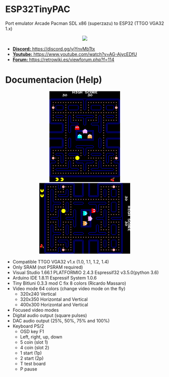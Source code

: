 # ESP32TinyPAC
Port emulator Arcade Pacman SDL x86 (superzazu) to ESP32 (TTGO VGA32 1.x)

<center><img src='https://raw.githubusercontent.com/rpsubc8/ESP32TinyPAC/main/preview/previewPacman.gif'></center>
<ul>
 <li><a href='https://discord.gg/yjYnvMbTtx'><b>Discord:</b> https://discord.gg/yjYnvMbTtx</a></li>
 <li><a href='https://www.youtube.com/watch?v=AG-AjycEDfU'><b>Youtube:</b> https://www.youtube.com/watch?v=AG-AjycEDfU</a></li>
 <li><a href='https://retrowiki.es/viewforum.php?f=114'><b>Forum: </b>https://retrowiki.es/viewforum.php?f=114</a></li>
</ul>

<h1>Documentacion (Help)</h1>
<center>
 <img src='preview/pacmancapture.gif'>
 <img src='preview/pacmanrotate.gif'>
</center>
<ul>
 <li>Compatible TTGO VGA32 v1.x (1.0, 1.1, 1.2, 1.4)</li>
 <li>Only SRAM (not PSRAM required)</li>
 <li>Visual Studio 1.66.1 PLATFORMIO 2.4.3 Espressif32 v3.5.0(python 3.6)</li>
 <li>Arduino IDE 1.8.11 Espressif System 1.0.6</li>
 <li>Tiny Bitluni 0.3.3 mod C fix 8 colors (Ricardo Massaro)</li>
 <li>
  Video mode 64 colors (change video mode on the fly)
  <ul>
   <li>320x240 Vertical</li>
   <li>320x350 Horizontal and Vertical</li>
   <li>400x300 Horizontal and Vertical</li>
  </ul>
 </li>
 <li>Focused video modes</li>
 <li>Digital audio output (square pulses)</li>
 <li>DAC audio output (25%, 50%, 75% and 100%)</li>
 <li>
  Keyboard PS/2
  <ul>
   <li>OSD key F1</li>
   <li>Left, right, up, down</li>
   <li>5 coin (slot 1)</li>
   <li>4 coin (slot 2)</li>
   <li>1 start (1p)</li>
   <li>2 start (2p)</li>
   <li>T test board</li>
   <li>P pause</li>
  </ul>  
 </li>
</ul>
